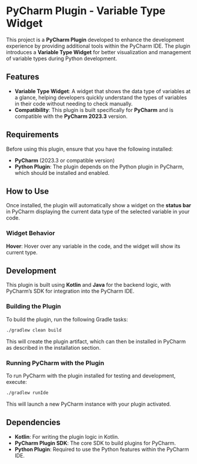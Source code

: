 # PyCharm Plugin - Variable Type Widget

This project is a **PyCharm Plugin** developed to enhance the development experience by providing additional tools within the PyCharm IDE. The plugin introduces a **Variable Type Widget** for better visualization and management of variable types during Python development.

## Features

- **Variable Type Widget**: A widget that shows the data type of variables at a glance, helping developers quickly understand the types of variables in their code without needing to check manually.
- **Compatibility**: This plugin is built specifically for **PyCharm** and is compatible with the **PyCharm 2023.3** version.

## Requirements

Before using this plugin, ensure that you have the following installed:

- **PyCharm** (2023.3 or compatible version)
- **Python Plugin**: The plugin depends on the Python plugin in PyCharm, which should be installed and enabled.

## How to Use

Once installed, the plugin will automatically show a widget on the **status bar** in PyCharm displaying the current data type of the selected variable in your code.

### Widget Behavior
**Hover**: Hover over any variable in the code, and the widget will show its current type.

## Development

This plugin is built using **Kotlin** and **Java** for the backend logic, with PyCharm’s SDK for integration into the PyCharm IDE.

### Building the Plugin

To build the plugin, run the following Gradle tasks:

```bash
./gradlew clean build
```

This will create the plugin artifact, which can then be installed in PyCharm as described in the installation section.

### Running PyCharm with the Plugin

To run PyCharm with the plugin installed for testing and development, execute:

```bash
./gradlew runIde
```

This will launch a new PyCharm instance with your plugin activated.

## Dependencies

- **Kotlin**: For writing the plugin logic in Kotlin.
- **PyCharm Plugin SDK**: The core SDK to build plugins for PyCharm.
- **Python Plugin**: Required to use the Python features within the PyCharm IDE.